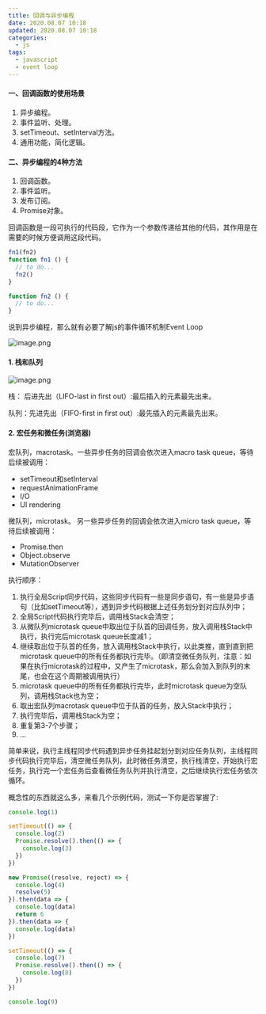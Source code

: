```yaml
---
title: 回调与异步编程
date: 2020.08.07 10:18
updated: 2020.08.07 10:18
categories: 
  - js
tags:
  - javascript
  - event loop
---
```


#### 一、回调函数的使用场景

1. 异步编程。
2. 事件监听、处理。
3. setTimeout、setInterval方法。
4. 通用功能，简化逻辑。
<!-- more -->
#### 二、异步编程的4种方法

1. 回调函数。
2. 事件监听。
3. 发布订阅。
4. Promise对象。



回调函数是一段可执行的代码段，它作为一个参数传递给其他的代码，其作用是在需要的时候方便调用这段代码。

```javascript
fn1(fn2)
function fn1 () {
  // to do...
  fn2()
}

function fn2 () {
  // to do...
}
```



说到异步编程，那么就有必要了解js的事件循环机制Event Loop

![image.png](https://yahuiimg.oss-cn-hangzhou.aliyuncs.com/202201171427632.png)

#### 1. 栈和队列

![image.png](https://yahuiimg.oss-cn-hangzhou.aliyuncs.com/202201171427417.png)

栈：    后进先出（LIFO-last in first out）:最后插入的元素最先出来。

队列：先进先出（FIFO-first in first out）:最先插入的元素最先出来。

#### 2. 宏任务和微任务(浏览器)

宏队列，macrotask。一些异步任务的回调会依次进入macro task queue，等待后续被调用：

- setTimeout和setInterval
- requestAnimationFrame
- I/O
- UI rendering

微队列，microtask。 另一些异步任务的回调会依次进入micro task queue，等待后续被调用：

- Promise.then
- Object.observe
- MutationObserver

执行顺序：

1. 执行全局Script同步代码，这些同步代码有一些是同步语句，有一些是异步语句（比如setTimeout等），遇到异步代码根据上述任务划分到对应队列中；
2. 全局Script代码执行完毕后，调用栈Stack会清空；
3. 从微队列microtask queue中取出位于队首的回调任务，放入调用栈Stack中执行，执行完后microtask queue长度减1；
4. 继续取出位于队首的任务，放入调用栈Stack中执行，以此类推，直到直到把microtask queue中的所有任务都执行完毕。（即清空微任务队列，注意：如果在执行microtask的过程中，又产生了microtask，那么会加入到队列的末尾，也会在这个周期被调用执行）
5. microtask queue中的所有任务都执行完毕，此时microtask queue为空队列，调用栈Stack也为空；
6. 取出宏队列macrotask queue中位于队首的任务，放入Stack中执行；
7. 执行完毕后，调用栈Stack为空；
8. 重复第3-7个步骤；
9. ...

简单来说，执行主线程同步代码遇到异步任务挂起划分到对应任务队列，主线程同步代码执行完毕后，清空微任务队列，此时微任务清空，执行栈清空，开始执行宏任务，执行完一个宏任务后查看微任务队列并执行清空，之后继续执行宏任务依次循环。

概念性的东西就这么多，来看几个示例代码，测试一下你是否掌握了:

```javascript
console.log(1)

setTimeout(() => {
  console.log(2)
  Promise.resolve().then(() => {
    console.log(3)
  })
})

new Promise((resolve, reject) => {
  console.log(4)
  resolve(5)
}).then(data => {
  console.log(data)
  return 6
}).then(data => {
  console.log(data)
})

setTimeout(() => {
  console.log(7)
  Promise.resolve().then(() => {
    console.log(8)
  })
})

console.log(9)
```

